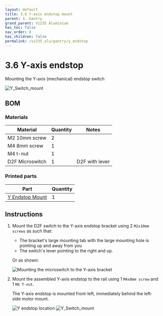 ```yaml
---
layout: default
title: 3.6 Y-axis endstop mount
parent: 3. Gantry
grand_parent: Vz235 Aluminium
has_toc: false
nav_order: 8
has_children: false
permalink: /vz235_alu/gantry/y_endstop
---
```


# 3.6 Y-axis endstop

Mounting the Y-axis (mechanical) endstop switch

![Y_Switch_mount](../../assets/images/manual/vz235_alu/gantry/Y_endstop_Switch.png)

## BOM

### Materials

| Material        | Quantity | Notes          |
| --------------- | -------- | -------------- |
| M2 10mm screw   | 2        |                |
| M4 8mm screw    | 1        |                |
| M4 t-nut        | 1        |                |
| D2F Microswitch | 1        | D2F with lever |

### Printed parts

| Part              | Quantity |
| ----------------- | -------- |
| [Y Endstop Mount] | 1        |

[Y Endstop Mount]: https://github.com/VzBoT3D/VzBoT-Vz235/blob/main/Assemblies%20%26%20STL/Gantry/Misc/Y%20switch%20mount.stl

## Instructions

1. Mount the D2F switch to the Y-axis endstop bracket using 2 `M2x10mm screws` as such that:

   * The bracket's large mounting tab with the large mounting hole is pointing up and away from you
   * The switch's lever pointing to the right and up.

    Or as shown:

    ![Mounting the microswitch to the Y-axis bracket](./assets/endstop_y_screws.png)

2. Mount the assembled Y-axis endstop to the rail using 1 `M4x8mm screw` and 1 `M4 T-nut`.

    The Y-axis endstop is mounted front-left, immediately behind the left-side motor mount.

    ![Y endstop location](./assets/endstop_y_location.png)
    ![Y_Switch_mount](../../assets/images/manual/vz235_alu/gantry/Y_endstop_Switch.PNG)
